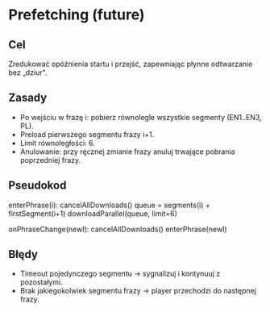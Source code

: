 # Prefetching (future)

## Cel
Zredukować opóźnienia startu i przejść, zapewniając płynne odtwarzanie bez „dziur".

## Zasady
- Po wejściu w frazę i: pobierz równolegle wszystkie segmenty (EN1..EN3, PL).
- Preload pierwszego segmentu frazy i+1.
- Limit równoległości: 6.
- Anulowanie: przy ręcznej zmianie frazy anuluj trwające pobrania poprzedniej frazy.

## Pseudokod
enterPhrase(i):
  cancelAllDownloads()
  queue = segments(i) + firstSegment(i+1)
  downloadParallel(queue, limit=6)

onPhraseChange(newI):
  cancelAllDownloads()
  enterPhrase(newI)

## Błędy
- Timeout pojedynczego segmentu → sygnalizuj i kontynuuj z pozostałymi.
- Brak jakiegokolwiek segmentu frazy → player przechodzi do następnej frazy.


